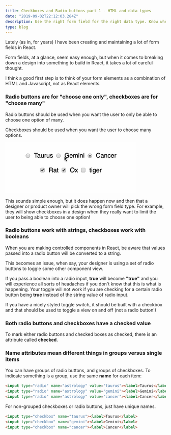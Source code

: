 ```yaml
---
title: Checkboxes and Radio buttons part 1 - HTML and data types
date: "2019-09-02T22:12:03.284Z"
description: Use the right form field for the right data type. Know when to push back on a design.
type: blog
---
```


Lately (as in, for years) I have been creating and maintaining a lot of form fields in React. 

Form fields, at a glance, seem easy enough, but when it comes to breaking down a design into something to build in React, it takes a lot of careful thought. 

I think a good first step is to think of your form elements as a combination of HTML and Javascript, not as React elements.

### Radio buttons are for "choose one only", checkboxes are for "choose many"

Radio buttons should be used when you want the user to only be able to choose one option of many.

Checkboxes should be used when you want the user to choose many options.

![The difference between radios and checkboxes](./images/radios_and_checkboxes.gif)

This sounds simple enough, but it does happen now and then that a designer or product owner will pick the wrong form field type. For example, they will show checkboxes in a design when they really want to limit the user to being able to choose one option!

### Radio buttons work with strings, checkboxes work with booleans

When you are making controlled components in React, be aware that values passed into a radio button will be converted to a string.

This becomes an issue, when say, your designer is using a set of radio buttons to toggle some other component view.

If you pass a boolean into a radio input, **true** will become **"true"** and you will experience all sorts of headaches if you don't know that this is what is happening. Your toggle will not work if you are checking for a certain radio button being **true** instead of the string value of radio input.

If you have a nicely styled toggle switch, it should be built with a checkbox and that should be used to toggle a view on and off (not a radio button!)

### Both radio buttons and checkboxes have a checked value
To mark either radio buttons and checked boxes as checked, there is an attribute called **checked**.

### Name attributes mean different things in groups versus single items
You can have groups of radio buttons, and groups of checkboxes. To indicate something is a group, use the same **name** for each item:

```HTML
<input type="radio" name="astrology" value="taurus"><label>Taurus</label>
<input type="radio" name="astrology" value="gemini"><label>Gemini</label>
<input type="radio" name="astrology" value="cancer"><label>Cancer</label>
```

For non-grouped checkboxes or radio buttons, just have unique names.

```HTML
<input type="checkbox" name="taurus"><label>Taurus</label>
<input type="checkbox" name="gemini"><label>Gemini</label>
<input type="checkbox" name="cancer"><label>Cancer</label>
```






